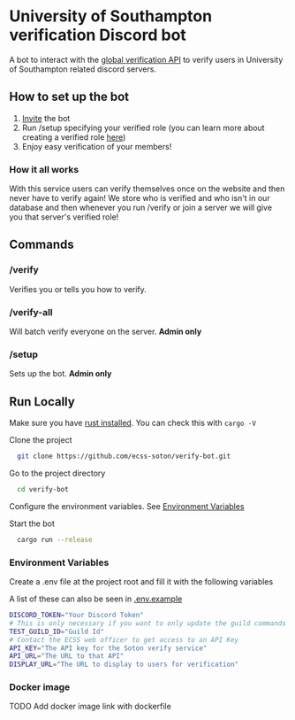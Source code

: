 # University of Southampton verification Discord bot

A bot to interact with the [global verification API](https://github.com/ecss-soton/verify) to verify users in University
of Southampton related discord servers.

## How to set up the bot

1) [Invite](https://society.ecs.soton.ac.uk/verify-invite) the bot
2) Run /setup specifying your verified role (you can learn more about creating a verified role [here](setup.md))
3) Enjoy easy verification of your members!

### How it all works

With this service users can verify themselves once on the website and then never have to verify again! We store who is
verified and who isn't in our database and then whenever you run /verify or join a server we will give you that server's
verified role!

## Commands

### /verify

Verifies you or tells you how to verify.

### /verify-all

Will batch verify everyone on the server. **Admin only**

### /setup

Sets up the bot. **Admin only**

## Run Locally

Make sure you have [rust installed](https://www.rust-lang.org/tools/install). You can check this with `cargo -V`

Clone the project

```bash
  git clone https://github.com/ecss-soton/verify-bot.git
```

Go to the project directory

```bash
  cd verify-bot
```

Configure the environment variables. See [Environment Variables](#Environment-Variables)

Start the bot

```bash
  cargo run --release
```

### Environment Variables

Create a .env file at the project root and fill it with the following variables

A list of these can also be seen in [.env.example](./.env.example)

```bash
DISCORD_TOKEN="Your Discord Token"
# This is only necessary if you want to only update the guild commands and not the global ones.
TEST_GUILD_ID="Guild Id"
# Contact the ECSS web officer to get access to an API Key
API_KEY="The API key for the Soton verify service"
API_URL="The URL to that API"
DISPLAY_URL="The URL to display to users for verification"
```

### Docker image

TODO Add docker image link with dockerfile